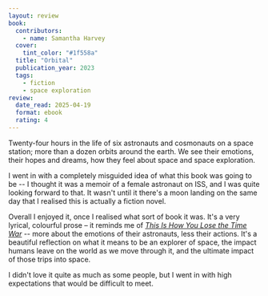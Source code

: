 ```yaml
---
layout: review
book:
  contributors:
    - name: Samantha Harvey
  cover:
    tint_color: "#1f558a"
  title: "Orbital"
  publication_year: 2023
  tags:
    - fiction
    - space exploration
review:
  date_read: 2025-04-19
  format: ebook
  rating: 4
---
```

Twenty-four hours in the life of six astronauts and cosmonauts on a space station; more than a dozen orbits around the earth.
We see their emotions, their hopes and dreams, how they feel about space and space exploration.

I went in with a completely misguided idea of what this book was going to be -- I thought it was a memoir of a female astronaut on ISS, and I was quite looking forward to that.
It wasn't until it there's a moon landing on the same day that I realised this is actually a fiction novel.

Overall I enjoyed it, once I realised what sort of book it was.
It's a very lyrical, colourful prose – it reminds me of [*This Is How You Lose the Time War*](/2022/this-is-how-you-lose-the-time-war/) -- more about the emotions of their astronauts, less their actions.
It's a beautiful reflection on what it means to be an explorer of space, the impact humans leave on the world as we move through it, and the ultimate impact of those trips into space.

I didn't love it quite as much as some people, but I went in with high expectations that would be difficult to meet.
